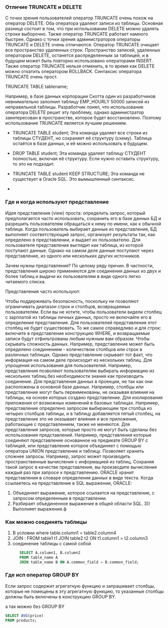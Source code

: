 ### Отличие TRUNCATE и DELETE

С точки зрения пользователей оператор TRUNCATE очень похож на оператор DELETE. Оба оператора удаляют записи из таблицы.
Основная разница состоит в том, что при использовании DELETE можно удалять строки выборочно. Также оператор TRUNCATE
работает намного быстрее. Однако с точки зрения администраторов операторы TRUNCATE и DELETE очень отличаются. 
Оператор TRUNCATE очищает все пространство удаленных строк. Пространство записей,
удаленных оператором DELETE, останется распределенным за таблицей, и в будущем может быть повторно использовано
операторами INSERT. Также оператор TRUNCATE нельзя отменить, в то время как DELETE можно откатить оператором ROLLBACK.
Синтаксис оператора TRUNCATE очень прост.

TRUNCATE TABLE tablename;

Например, в базе данных корпорации Скотта один из разработчиков невнимательно заполнил таблицу EMP_HOURLY 50000 записей
из неправильной таблицы. Разработчик понял, что использование оператора DELETE решит эту проблему, однако администратор
заинтересован в пространстве, которое будет восстановлено. Поэтому использование TRUNCATE является лучшим решением.

* TRUNCATE TABLE student;
Эта команда удаляет все строки из таблицы СТУДЕНТ, но сохраняет её структуру (схему). Таблица остаётся в базе данных, и её можно использовать в будущем.

* DROP TABLE student;
Эта команда удаляет таблицу СТУДЕНТ полностью, включая её структуру. Если нужно оставить структуру, то это не подходит.

* TRUNCATE TABLE student KEEP STRUCTURE;
Эта команда не существует в Oracle SQL. Это вымышленный синтаксис.
* 
### Где и когда используют представление

Идея представления (view) проста: определить запрос, который предполагается часто использовать, сохранить его в базе
данных БД и разрешить пользователям обращаться к нему по имени, как к обычной таблице. Когда пользователь выбирает
данные из представления, БД выполняет соответствующий запрос, организует результаты так, как определено в
представлении, и выдает их пользователю. Для пользователя представление выглядит как таблица, из которой поступают
данные. Однако на самом деле данные поступают через представление, из одного или нескольких других источников.

Зачем нужны представления? По целому ряду причин. В частности, представления широко применяются для соединения данных из
двух и более таблиц и выдачи их пользователям в виде одного легко читаемого списка.

Представления часто используют:

Чтобы поддерживать безопасность, поскольку ни позволяют ограничивать диапазон строк и столбцов, возвращаемых
пользователям. Если вы не хотите, чтобы пользователи видели столбец с зарплатой из таблицы личных данных, просто не
включайте его в определение представления. Для пользователей представления этот столбец не будет существовать. То же
самое справедливо и для строк: включите в представление конструкцию WHERE, и возвращаемые записи будут отфильтрованы
любым нужным вам образом.
Чтобы скрывать сложность данных. Например, представление может быть определено соединением - количеством столбцов или
строк в различных таблицах. Однако представление скрывает тот факт, что информация на самом деле происходит из
нескольких таблиц.
Для упрощения использования для пользователей. Например, представления позволяют пользователям выбирать информацию из
нескольких таблиц без необходимости знания как производить соединение.
Для представления данных в проекции, не так как они расположены в основной базе данных. Например, столбцы или
представление могут быть переименованы, не оказывая влияния на таблицы, на основе которых создано представление.
Для изолирования приложения от возможных изменений в базовых таблицах. Например, представление определено запросом
выбирающим три столбца из четырех столбцов таблицы, и в таблицу добавляется пятый столбец, на представление это не
оказывает влияния и все приложения, работающие с представлением, также не меняются.
Для представления запросов, которые просто не могут быть сделаны без использования представлений. Например,
представления которые соединяют представление основанное на предикате GROUP BY с таблицей, или представление которое
объединяет с помощью оператора UNION представление и таблицу.
Позволяет хранить сложнее запросы. Например, запрос может производить пространственные вычисления с информацией из
таблиц. Сохраняя такой запрос в качестве представления, вы производите вычисления каждый раз при запросе к
представлению.
ORACLE хранит представления в словаре определения данных в виде текста. Когда ссылаетесь на представление в SQL
выражении, ORACLE:

1) Объединяет выражение, которое ссылается на представление, с запросом определенным в представлении.
2) Разбирает объединенное выражение в общей области SQL.
   3)) Выполняет выражение.ф

### Как можно соединять таблицы

1) В условии where table.column1 = table2.column4
2) JOIN : FROM table1 t1 JOIN table2 t2 ON t1.column1 = t2.column3
3) соединение таблицы с самой собой
    ```sql
       SELECT A.column1, B.column2
       FROM table_name A
       JOIN table_name B ON A.common_field = B.common_field;
   ```

### Где исп оператор GROUP BY

Если запрос содержит агрегатную функцию и запрашивает столбцы, которые не помещены в эту агрегатную функцию, то
указанные столбцы должны быть включены в конструкцию GROUP BY.

а так можно без GROUP BY
```sql
SELECT AVG(price) 
FROM products;
```
